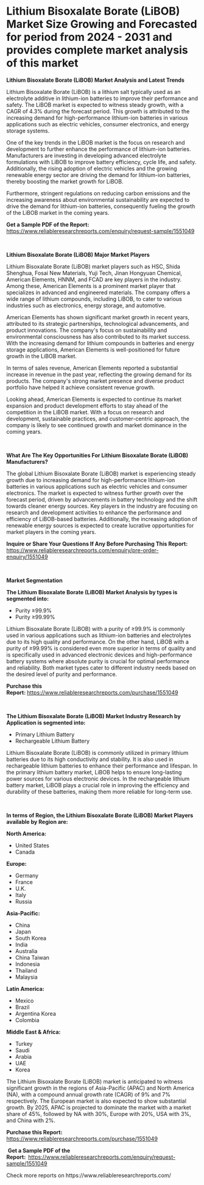 <p><h1>Lithium Bisoxalate Borate (LiBOB) Market Size Growing and Forecasted for period from 2024 - 2031 and provides complete market analysis of this market</h1></p><p><strong>Lithium Bisoxalate Borate (LiBOB) Market Analysis and Latest Trends</strong></p>
<p><p>Lithium Bisoxalate Borate (LiBOB) is a lithium salt typically used as an electrolyte additive in lithium-ion batteries to improve their performance and safety. The LiBOB market is expected to witness steady growth, with a CAGR of 4.3% during the forecast period. This growth is attributed to the increasing demand for high-performance lithium-ion batteries in various applications such as electric vehicles, consumer electronics, and energy storage systems.</p><p>One of the key trends in the LiBOB market is the focus on research and development to further enhance the performance of lithium-ion batteries. Manufacturers are investing in developing advanced electrolyte formulations with LiBOB to improve battery efficiency, cycle life, and safety. Additionally, the rising adoption of electric vehicles and the growing renewable energy sector are driving the demand for lithium-ion batteries, thereby boosting the market growth for LiBOB.</p><p>Furthermore, stringent regulations on reducing carbon emissions and the increasing awareness about environmental sustainability are expected to drive the demand for lithium-ion batteries, consequently fueling the growth of the LiBOB market in the coming years.</p></p>
<p><strong>Get a Sample PDF of the Report:&nbsp;</strong> <a href="https://www.reliableresearchreports.com/enquiry/request-sample/1551049">https://www.reliableresearchreports.com/enquiry/request-sample/1551049</a></p>
<p>&nbsp;</p>
<p><strong>Lithium Bisoxalate Borate (LiBOB) Major Market Players</strong></p>
<p><p>Lithium Bisoxalate Borate (LiBOB) market players such as HSC, Shida Shenghua, Fosai New Materials, Yuji Tech, Jinan Hongyuan Chemical, American Elements, HNNM, and FCAD are key players in the industry. Among these, American Elements is a prominent market player that specializes in advanced and engineered materials. The company offers a wide range of lithium compounds, including LiBOB, to cater to various industries such as electronics, energy storage, and automotive.</p><p>American Elements has shown significant market growth in recent years, attributed to its strategic partnerships, technological advancements, and product innovations. The company's focus on sustainability and environmental consciousness has also contributed to its market success. With the increasing demand for lithium compounds in batteries and energy storage applications, American Elements is well-positioned for future growth in the LiBOB market.</p><p>In terms of sales revenue, American Elements reported a substantial increase in revenue in the past year, reflecting the growing demand for its products. The company's strong market presence and diverse product portfolio have helped it achieve consistent revenue growth.</p><p>Looking ahead, American Elements is expected to continue its market expansion and product development efforts to stay ahead of the competition in the LiBOB market. With a focus on research and development, sustainable practices, and customer-centric approach, the company is likely to see continued growth and market dominance in the coming years.</p></p>
<p>&nbsp;</p>
<p><strong>What Are The Key Opportunities For Lithium Bisoxalate Borate (LiBOB) Manufacturers?</strong></p>
<p><p>The global Lithium Bisoxalate Borate (LiBOB) market is experiencing steady growth due to increasing demand for high-performance lithium-ion batteries in various applications such as electric vehicles and consumer electronics. The market is expected to witness further growth over the forecast period, driven by advancements in battery technology and the shift towards cleaner energy sources. Key players in the industry are focusing on research and development activities to enhance the performance and efficiency of LiBOB-based batteries. Additionally, the increasing adoption of renewable energy sources is expected to create lucrative opportunities for market players in the coming years.</p></p>
<p><strong>Inquire or Share Your Questions If Any Before Purchasing This Report:</strong> <a href="https://www.reliableresearchreports.com/enquiry/pre-order-enquiry/1551049">https://www.reliableresearchreports.com/enquiry/pre-order-enquiry/1551049</a></p>
<p>&nbsp;</p>
<p><strong>Market Segmentation</strong></p>
<p><strong>The Lithium Bisoxalate Borate (LiBOB) Market Analysis by types is segmented into:</strong></p>
<p><ul><li>Purity ≥99.9%</li><li>Purity ≥99.99%</li></ul></p>
<p><p>Lithium Bisoxalate Borate (LiBOB) with a purity of ≥99.9% is commonly used in various applications such as lithium-ion batteries and electrolytes due to its high quality and performance. On the other hand, LiBOB with a purity of ≥99.99% is considered even more superior in terms of quality and is specifically used in advanced electronic devices and high-performance battery systems where absolute purity is crucial for optimal performance and reliability. Both market types cater to different industry needs based on the desired level of purity and performance.</p></p>
<p><strong>Purchase this Report:&nbsp;</strong><a href="https://www.reliableresearchreports.com/purchase/1551049">https://www.reliableresearchreports.com/purchase/1551049</a></p>
<p>&nbsp;</p>
<p><strong>The Lithium Bisoxalate Borate (LiBOB) Market Industry Research by Application is segmented into:</strong></p>
<p><ul><li>Primary Lithium Battery</li><li>Rechargeable Lithium Battery</li></ul></p>
<p><p>Lithium Bisoxalate Borate (LiBOB) is commonly utilized in primary lithium batteries due to its high conductivity and stability. It is also used in rechargeable lithium batteries to enhance their performance and lifespan. In the primary lithium battery market, LiBOB helps to ensure long-lasting power sources for various electronic devices. In the rechargeable lithium battery market, LiBOB plays a crucial role in improving the efficiency and durability of these batteries, making them more reliable for long-term use.</p></p>
<p>&nbsp;</p>
<p><strong>In terms of Region, the Lithium Bisoxalate Borate (LiBOB) Market Players available by Region are:</strong></p>
<p>
    <p> <strong> North America: </strong>
        <ul>
            <li>United States</li>
            <li>Canada</li>
        </ul>
        </p> 
    <p> <strong> Europe: </strong>
        <ul>
            <li>Germany</li>
            <li>France</li>
            <li>U.K.</li>
            <li>Italy</li>
            <li>Russia</li>
        </ul>
        </p> 
    <p> <strong> Asia-Pacific: </strong>
        <ul>
            <li>China</li>
            <li>Japan</li>
            <li>South Korea</li>
            <li>India</li>
            <li>Australia</li>
            <li>China Taiwan</li>
            <li>Indonesia</li>
            <li>Thailand</li>
            <li>Malaysia</li>
        </ul>
        </p> 
    <p> <strong> Latin America: </strong>
        <ul>
            <li>Mexico</li>
            <li>Brazil</li>
            <li>Argentina Korea</li>
            <li>Colombia</li>
        </ul>
        </p> 
    <p> <strong> Middle East & Africa: </strong>
        <ul>
            <li>Turkey</li>
            <li>Saudi</li>
            <li>Arabia</li>
            <li>UAE</li>
            <li>Korea</li>
        </ul>
    </p>
    </p>
<p><p>The Lithium Bisoxalate Borate (LiBOB) market is anticipated to witness significant growth in the regions of Asia-Pacific (APAC) and North America (NA), with a compound annual growth rate (CAGR) of 9% and 7% respectively. The European market is also expected to show substantial growth. By 2025, APAC is projected to dominate the market with a market share of 45%, followed by NA with 30%, Europe with 20%, USA with 3%, and China with 2%.</p></p>
<p><strong>Purchase this Report: </strong><a href="https://www.reliableresearchreports.com/purchase/1551049">https://www.reliableresearchreports.com/purchase/1551049</a></p>
<p>&nbsp;<strong>Get a Sample PDF of the Report:&nbsp;&nbsp;</strong><a href="https://www.reliableresearchreports.com/enquiry/request-sample/1551049">https://www.reliableresearchreports.com/enquiry/request-sample/1551049</a></p>
<p><strong></strong></p>
<p>Check more reports on https://www.reliableresearchreports.com/</p>